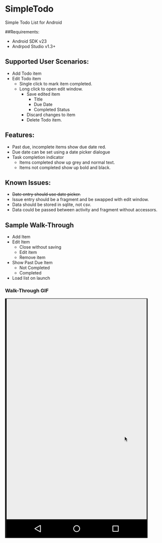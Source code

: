 # SimpleTodo
Simple Todo List for Android

##Requirements:

* Android SDK v23
* Andrpod Studio v1.3+

## Supported User Scenarios:

* Add Todo item
* Edit Todo item
    * Single click to mark item completed.
    * Long click to open edit window.
        * Save edited item
            * Title
            * Due Date
            * Completed Status
        * Discard changes to item
        * Delete Todo item.

## Features:

* Past due, incomplete items show due date red.
* Due date can be set using a date picker dialogue
* Task completion indicator
    * Items completed show up grey and normal text.
    * Items not completed show up bold and black.

## Known Issues:

* ~~Date entry should use date picker.~~
* Issue entry should be a fragment and be swapped with edit window.
* Data should be stored in sqlite, not csv.
* Data could be passed between activity and fragment without accessors.

## Sample Walk-Through

* Add Item
* Edit Item
    * Close without saving
    * Edit item
    * Remove item
* Show Past Due Item
    * Not Completed
    * Completed
* Load list on launch

### Walk-Through GIF
![SimpleTodo](./docs/walkthrough.gif "SimpleTodo Walk-Through")
